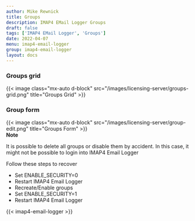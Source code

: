 ```yaml
---
author: Mike Rewnick
title: Groups
description: IMAP4 EMail Logger Groups
draft: false
tags: ['IMAP4 EMail Logger', 'Groups']
date: 2022-04-07
menu: imap4-email-logger
group: imap4-email-logger
layout: docs
---
```


### Groups grid

{{< image class="mx-auto d-block"  src="/images/licensing-server/groups-grid.png" title="Groups Grid" >}}

### Group form

{{< image class="mx-auto d-block"  src="/images/licensing-server/group-edit.png" title="Groups Form" >}}
\
**Note**

It is possible to delete all groups or disable them by accident. In this case, it might not be possible to login into IMAP4 Email Logger

Follow these steps to recover

- Set ENABLE_SECURITY=0
- Restart IMAP4 Email Logger
- Recreate/Enable groups
- Set ENABLE_SECURITY=1
- Restart IMAP4 Email Logger

{{< imap4-email-logger >}}
